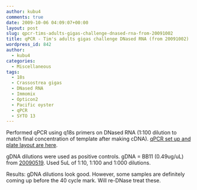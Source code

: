 ```yaml
---
author: kubu4
comments: true
date: 2009-10-06 04:09:07+00:00
layout: post
slug: qpcr-tims-adults-gigas-challenge-dnased-rna-from-20091002
title: qPCR - Tim's adults gigas challenge DNased RNA (from 20091002)
wordpress_id: 842
author:
  - kubu4
categories:
  - Miscellaneous
tags:
  - 18s
  - Crassostrea gigas
  - DNased RNA
  - Immomix
  - Opticon2
  - Pacific oyster
  - qPCR
  - SYTO 13
---
```


Performed qPCR using q18s primers on DNased RNA (1:100 dilution to match final concentration of template after making cDNA). [qPCR set up and plate layout are here](https://eagle.fish.washington.edu/Arabidopsis/Notebook%20Workup%20Files/20091005-01.jpg).

gDNA dilutions were used as positive controls. gDNA = BB11 (0.49ug/uL) from [20090519](/Sam%27s+Working+Notebook+Jan-May+2009#sjw20090519). Used 5uL of 1:10, 1:100 and 1:000 dilutions.

Results: gDNA dilutions look good. However, some samples are definitely coming up before the 40 cycle mark. Will re-DNase treat these.
